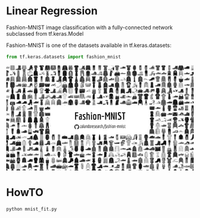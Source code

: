 
# Linear Regression

Fashion-MNIST image classification with a fully-connected network subclassed from tf.keras.Model

Fashion-MNIST is one of the datasets available in tf.keras.datasets:
```python
from tf.keras.datasets import fashion_mnist
```

![](fashion_mnist.png)

# HowTO

```
python mnist_fit.py
```